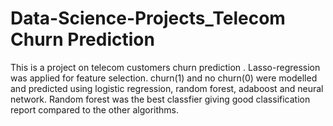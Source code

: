 # Data-Science-Projects_Telecom Churn Prediction
This is a project on telecom customers churn prediction .
Lasso-regression was applied for feature selection.
churn(1) and no churn(0) were modelled and predicted using logistic regression, random forest, adaboost and neural network. Random forest was the best classfier giving good classification report compared to the other algorithms. 

